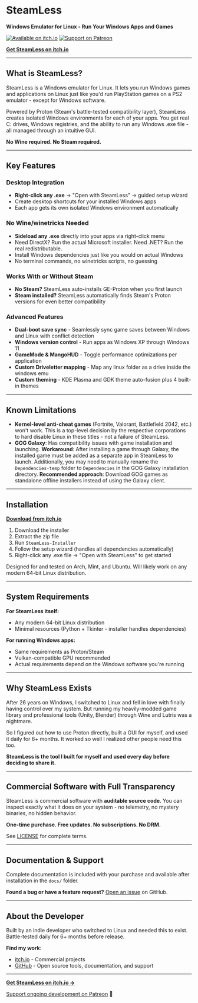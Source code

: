 # SteamLess

**Windows Emulator for Linux - Run Your Windows Apps and Games**

[![Available on itch.io](https://img.shields.io/badge/Available%20on-itch.io-FA5C5C?style=for-the-badge&logo=itch.io&logoColor=white)](https://zivena.itch.io/steamless)
[![Support on Patreon](https://img.shields.io/badge/Support%20on-Patreon-FF424D?style=for-the-badge&logo=patreon&logoColor=white)](https://www.patreon.com/c/Sky_Wright)

**[Get SteamLess on itch.io](https://zivena.itch.io/steamless)**

---

## What is SteamLess?

SteamLess is a Windows emulator for Linux. It lets you run Windows games and applications on Linux just like you'd run PlayStation games on a PS2 emulator - except for Windows software.

Powered by Proton (Steam's battle-tested compatibility layer), SteamLess creates isolated Windows environments for each of your apps. You get real C: drives, Windows registries, and the ability to run any Windows .exe file - all managed through an intuitive GUI.

**No Wine required. No Steam required.**

---

## Key Features

### Desktop Integration
- **Right-click any .exe** → "Open with SteamLess" → guided setup wizard
- Create desktop shortcuts for your installed Windows apps
- Each app gets its own isolated Windows environment automatically

### No Wine/winetricks Needed
- **Sideload any .exe** directly into your apps via right-click menu
- Need DirectX? Run the actual Microsoft installer. Need .NET? Run the real redistributable.
- Install Windows dependencies just like you would on actual Windows
- No terminal commands, no winetricks scripts, no guessing

### Works With or Without Steam
- **No Steam?** SteamLess auto-installs GE-Proton when you first launch
- **Steam installed?** SteamLess automatically finds Steam's Proton versions for even better compatibility

### Advanced Features
- **Dual-boot save sync** - Seamlessly sync game saves between Windows and Linux with conflict detection
- **Windows version control** - Run apps as Windows XP through Windows 11
- **GameMode & MangoHUD** - Toggle performance optimizations per application
- **Custom Driveletter mapping** - Map any linux folder as a drive inside the windows emu
- **Custom theming** - KDE Plasma and GDK theme auto-fusion plus 4 built-in themes

---

## Known Limitations

- **Kernel-level anti-cheat games** (Fortnite, Valorant, Battlefield 2042, etc.) won't work. This is a top-level decision by the respective corporations to hard disable Linux in these titles - not a failure of SteamLess.
- **GOG Galaxy**: Has compatibility issues with game installation and launching. **Workaround**: After installing a game through Galaxy, the installed game must be added as a separate app in SteamLess to launch. Additionally, you may need to manually rename the `Dependencies-temp` folder to `Dependencies` in the GOG Galaxy installation directory. **Recommended approach**: Download GOG games as standalone offline installers instead of using the Galaxy client.

---

## Installation

**[Download from itch.io](https://zivena.itch.io/steamless)**

1. Download the installer
2. Extract the zip file
3. Run `SteamLess-Installer`
4. Follow the setup wizard (handles all dependencies automatically)
5. Right-click any .exe file → "Open with SteamLess" to get started

Designed for and tested on Arch, Mint, and Ubuntu. Will likely work on any modern 64-bit Linux distribution.

---

## System Requirements

**For SteamLess itself:**
- Any modern 64-bit Linux distribution
- Minimal resources (Python + Tkinter - installer handles dependencies)

**For running Windows apps:**
- Same requirements as Proton/Steam
- Vulkan-compatible GPU recommended
- Actual requirements depend on the Windows software you're running

---

## Why SteamLess Exists

After 26 years on Windows, I switched to Linux and fell in love with finally having control over my system. But running my heavily-modded game library and professional tools (Unity, Blender) through Wine and Lutris was a nightmare.

So I figured out how to use Proton directly, built a GUI for myself, and used it daily for 6+ months. It worked so well I realized other people need this too.

**SteamLess is the tool I built for myself and used every day before deciding to share it.**

---

## Commercial Software with Full Transparency

SteamLess is commercial software with **auditable source code**. You can inspect exactly what it does on your system - no telemetry, no mystery binaries, no hidden behavior.

**One-time purchase. Free updates. No subscriptions. No DRM.**

See [LICENSE](LICENSE) for complete terms.

---

## Documentation & Support

Complete documentation is included with your purchase and available after installation in the `docs/` folder.

**Found a bug or have a feature request?** [Open an issue](https://github.com/Sky-Wright/SteamLess/issues) on GitHub.

---

## About the Developer

Built by an indie developer who switched to Linux and needed this to exist. Battle-tested daily for 6+ months before release.

**Find my work:**
- [itch.io](https://zivena.itch.io) - Commercial projects
- [GitHub](https://github.com/Sky-Wright) - Open source tools, documentation, and support

---

**[Get SteamLess on itch.io →](https://zivena.itch.io/steamless)**

[Support ongoing development on Patreon](https://patreon.com/Sky_Wright) 💜
